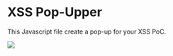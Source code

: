 # XSS Pop-Upper

This Javascript file create a pop-up for your XSS PoC.

<img src=http://g.recordit.co/SicxeWVXzZ.gif />

